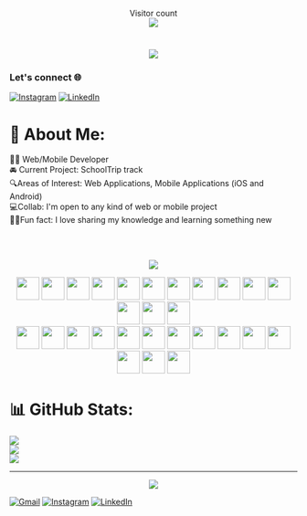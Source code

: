 <p align="center"> 
  Visitor count<br>
  <img src="https://profile-counter.glitch.me/lindex171/count.svg" />
</p>






<h1 align="center" style="color: black;">
    <img src="https://readme-typing-svg.herokuapp.com/?font=Righteous&size=35&center=true&vCenter=true&width=500&height=70&duration=4000&lines=Hi+There!+👋;+I'm+Ibrahima+Dieng!;&color=000000" />
</h1>

### Let's connect 🌐
[![Instagram](https://img.shields.io/badge/Instagram-E4405F?style=for-the-badge&logo=instagram&logoColor=white)](https://www.instagram.com/lindex_dg?igsh=MWx4Z2d1aWQ0eGZwcw==)
[![LinkedIn](https://img.shields.io/badge/LinkedIn-0077B5?style=for-the-badge&logo=linkedin&logoColor=white)](https://www.linkedin.com/in/ibrahima-dieng?utm_source=share&utm_campaign=share_via&utm_content=profile&utm_medium=ios_app)



# 💫 About Me:
🧑‍💻 Web/Mobile Developer<br>🚘 Current Project: SchoolTrip track<br>🔍Areas of Interest: Web Applications, Mobile Applications (iOS and Android)<br>💻Collab: I'm open to any kind of web or mobile project<br>🙌🏾Fun fact: I love sharing my knowledge and learning something new


<br/>
<br/>

<p align="center"><img src="https://img.shields.io/badge/Tech%20STACK%20&%20TOOLS-21618C?style=for-the-badge"/></p>

<div align="center">
    <img width="40" src="https://cdn.svgporn.com/logos/html-5.svg"/>
    <img width="40" src="https://cdn.svgporn.com/logos/css-3.svg"/>
    <img width="40" src="https://cdn.svgporn.com/logos/bootstrap.svg"/>
    <img width="40" src="https://cdn.svgporn.com/logos/php.svg"/>
    <img width="40" src="https://cdn.svgporn.com/logos/laravel.svg"/>
    <img width="40" src="https://cdn.svgporn.com/logos/django-icon.svg"/>
    <img width="40" src="https://cdn.svgporn.com/logos/dart.svg"/>
    <img width="40" src="https://cdn.svgporn.com/logos/flutter.svg"/>
    <img width="40" src="https://cdn.svgporn.com/logos/mysql.svg"/>
    <img width="40" src="https://cdn.svgporn.com/logos/docker-icon.svg"/>
    <img width="40" src="https://cdn.svgporn.com/logos/jenkins.svg"/>
    <img width="40" src="https://cdn.svgporn.com/logos/python.svg"/>
    <img width="40" src="https://cdn.svgporn.com/logos/selenium.svg"/>
    <img width="40" src="https://cdn.svgporn.com/logos/react.svg"/>
 </div>
 <div align="center">
    <img width="40" src="https://cdn.svgporn.com/logos/django-icon.svg"/>
    <img width="40" src="https://cdn.svgporn.com/logos/javascript.svg"/>
    <img width="40" src="https://cdn.svgporn.com/logos/react.svg"/>
    <img width="40" src="https://cdn.svgporn.com/logos/nodejs-icon.svg"/>
    <img width="40" src="https://cdn.svgporn.com/logos/arduino.svg"/>
    <img width="40" src="https://cdn.svgporn.com/logos/netlify.svg"/>
    <img width="40" src="https://cdn.svgporn.com/logos/postgresql.svg"/>
    <img width="40" src="https://cdn.svgporn.com/logos/firebase.svg"/>
    <img width="40" src="https://cdn.svgporn.com/logos/java.svg"/>
    <img width="40" src="https://cdn.svgporn.com/logos/tailwindcss-icon.svg"/>
    <img width="40" src="https://cdn.svgporn.com/logos/c-sharp.svg"/>
    <img width="40" src="https://cdn.svgporn.com/logos/oracle.svg"/>
    <img width="40" src="https://cdn.svgporn.com/logos/sass.svg"/>
    <img width="40" src="https://cdn.svgporn.com/logos/heroku.svg"/>
 </div>

# 📊 GitHub Stats:
![](https://github-readme-stats.vercel.app/api?username=lindex171&theme=dark&hide_border=false&include_all_commits=true&count_private=true)<br/>
![](https://github-readme-streak-stats.herokuapp.com/?user=lindex171&theme=dark&hide_border=false)<br/>
![](https://github-readme-stats.vercel.app/api/top-langs/?username=lindex171&theme=dark&hide_border=false&include_all_commits=true&count_private=true&layout=compact)

---


<p align="center"><img src="https://img.shields.io/badge/Social%20Media-21618C?style=for-the-badge"/></p>

[![Gmail](https://img.shields.io/badge/Gmail-%23D14836.svg?logo=Gmail&logoColor=white)](mailto:lindex171@gmail.com)
[![Instagram](https://img.shields.io/badge/Instagram-%23E4405F.svg?logo=Instagram&logoColor=white)](https://instagram.com/https://www.instagram.com/lindex_dg?igsh=MWx4Z2d1aWQ0eGZwcw==) [![LinkedIn](https://img.shields.io/badge/LinkedIn-%230077B5.svg?logo=linkedin&logoColor=white)](https://linkedin.com/in/https://www.linkedin.com/in/ibrahima-dieng?utm_source=share&utm_campaign=share_via&utm_content=profile&utm_medium=ios_app) 






<!-- Proudly created with GPRM ( https://gprm.itsvg.in ) -->
